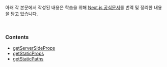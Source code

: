 
아래 각 본문에서 작성된 내용은 학습을 위해 [Next.js 공식문서](https://nextjs.org/docs)를 번역 및 정리한 내용을 담고 있습니다.

<br>

### Contents
- [getServerSideProps](./getServerSideProps.md)
- [getStaticProps](./getStaticProps.md)
- [getStaticPaths](./getStaticPaths.md)